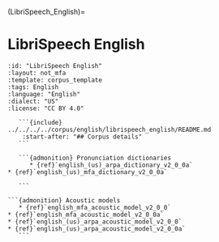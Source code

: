 
(LibriSpeech_English)=
# LibriSpeech English

``````{corpus} LibriSpeech English
:id: "LibriSpeech English"
:layout: not_mfa
:template: corpus_template
:tags: English
:language: "English"
:dialect: "US"
:license: "CC BY 4.0"

   ```{include} ../../../../corpus/english/librispeech_english/README.md
    :start-after: "## Corpus details"
   ```

   ```{admonition} Pronunciation dictionaries
      * {ref}`english_(us)_arpa_dictionary_v2_0_0a`
* {ref}`english_(us)_mfa_dictionary_v2_0_0a`

   ```

```{admonition} Acoustic models
   * {ref}`english_mfa_acoustic_model_v2_0_0`
* {ref}`english_mfa_acoustic_model_v2_0_0a`
* {ref}`english_(us)_arpa_acoustic_model_v2_0_0`
* {ref}`english_(us)_arpa_acoustic_model_v2_0_0a`
   ```
``````
